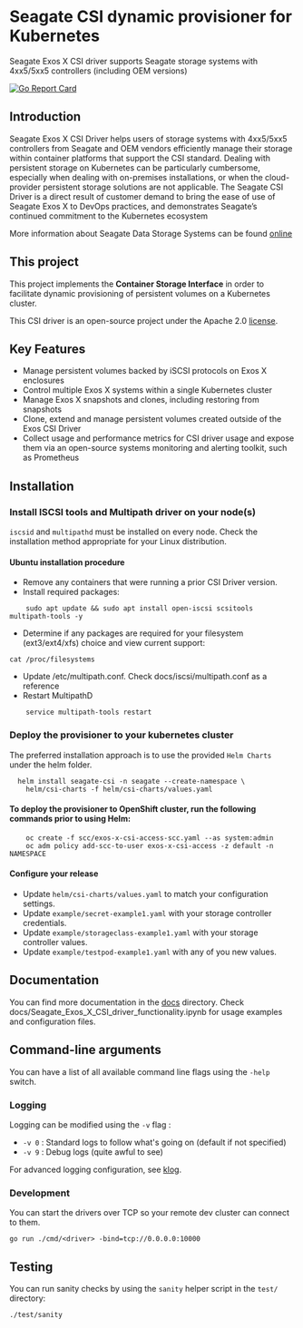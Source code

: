 # Seagate CSI dynamic provisioner for Kubernetes

Seagate Exos X CSI driver supports Seagate storage systems with 4xx5/5xx5 controllers (including OEM versions)

[![Go Report Card](https://goreportcard.com/badge/github.com/Seagate/seagate-exos-x-csi)](https://goreportcard.com/report/github.com/Seagate/seagate-exos-x-csi)

## Introduction

Seagate Exos X CSI Driver helps users of storage systems with 4xx5/5xx5 controllers from Seagate and OEM vendors efficiently manage their storage within container platforms that support the CSI standard.
Dealing with persistent storage on Kubernetes can be particularly cumbersome, especially when dealing with on-premises installations, or when the cloud-provider persistent storage solutions are not applicable.
The Seagate CSI Driver is a direct result of customer demand to bring the ease of use of Seagate Exos X to DevOps practices, and demonstrates Seagate’s continued commitment to the Kubernetes ecosystem

More information about Seagate Data Storage Systems can be found [online](https://www.seagate.com/products/storage/data-storage-systems/)

## This project

This project implements the **Container Storage Interface** in order to facilitate dynamic provisioning of persistent volumes on a Kubernetes cluster.

This CSI driver is an open-source project under the Apache 2.0 [license](./LICENSE).

## Key Features
- Manage persistent volumes backed by iSCSI protocols on Exos X enclosures
- Control multiple Exos X systems within a single Kubernetes cluster
- Manage Exos X snapshots and clones, including restoring from snapshots
- Clone, extend and manage persistent volumes created outside of the Exos CSI Driver
- Collect usage and performance metrics for CSI driver usage and expose them via an open-source systems monitoring and alerting toolkit, such as Prometheus

## Installation

### Install ISCSI tools and Multipath driver on your node(s)

`iscsid` and `multipathd` must be installed on every node. Check the installation method appropriate for your Linux distribution.
#### Ubuntu installation procedure
- Remove any containers that were running a prior CSI Driver version.
- Install required packages:
```
    sudo apt update && sudo apt install open-iscsi scsitools multipath-tools -y
```
- Determine if any packages are required for your filesystem (ext3/ext4/xfs) choice and view current support:
```
cat /proc/filesystems
```
- Update /etc/multipath.conf. Check docs/iscsi/multipath.conf as a reference
- Restart MultipathD
```
    service multipath-tools restart
```

### Deploy the provisioner to your kubernetes cluster

The preferred installation approach is to use the provided `Helm Charts` under the helm folder.
```
  helm install seagate-csi -n seagate --create-namespace \
    helm/csi-charts -f helm/csi-charts/values.yaml
```

#### To deploy the provisioner to OpenShift cluster, run the following commands prior to using Helm:
```
    oc create -f scc/exos-x-csi-access-scc.yaml --as system:admin
    oc adm policy add-scc-to-user exos-x-csi-access -z default -n NAMESPACE
```

#### Configure your release

- Update `helm/csi-charts/values.yaml` to match your configuration settings.
- Update `example/secret-example1.yaml` with your storage controller credentials.
- Update `example/storageclass-example1.yaml` with your storage controller values.
- Update `example/testpod-example1.yaml` with any of you new values.


## Documentation

You can find more documentation in the [docs](./docs) directory.
Check docs/Seagate_Exos_X_CSI_driver_functionality.ipynb for usage examples and configuration files.

## Command-line arguments

You can have a list of all available command line flags using the `-help` switch.

### Logging

Logging can be modified using the `-v` flag :

- `-v 0` : Standard logs to follow what's going on (default if not specified)
- `-v 9` : Debug logs (quite awful to see)

For advanced logging configuration, see [klog](https://github.com/kubernetes/klog).

### Development

You can start the drivers over TCP so your remote dev cluster can connect to them.

```
go run ./cmd/<driver> -bind=tcp://0.0.0.0:10000
```

## Testing

You can run sanity checks by using the `sanity` helper script in the `test/` directory:

```
./test/sanity
```
